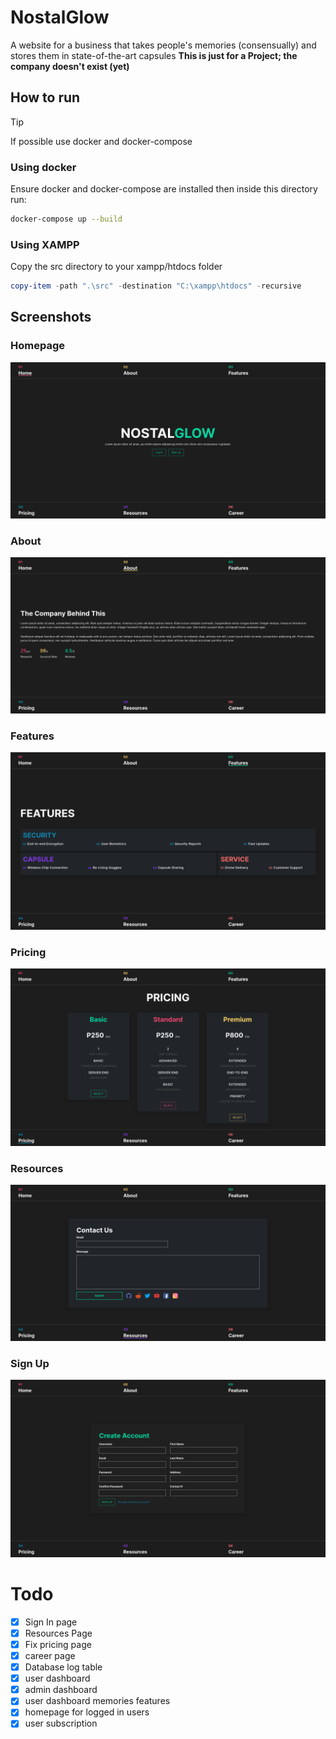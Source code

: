 # NostalGlow
A website for a business that takes people's memories (consensually) and stores them in state-of-the-art capsules
**This is just for a Project; the company doesn't exist (yet)**

## How to run
> [!TIP]
> If possible use docker and docker-compose
### Using docker
Ensure docker and docker-compose are installed then inside this directory run:
```bash
docker-compose up --build
```
### Using XAMPP
Copy the src directory to your xampp/htdocs folder
```powershell
copy-item -path ".\src" -destination "C:\xampp\htdocs" -recursive
```

## Screenshots
### Homepage
![homepage](./assets/screenshots/0-homepage.png)
### About
![about](./assets/screenshots/1-about.png)
### Features
![features](./assets/screenshots/2-features.png)
### Pricing
![pricing](./assets/screenshots/3-pricing.png)
### Resources
![resources](./assets/screenshots/4-resources.png)
### Sign Up
![signup](./assets/screenshots/6-signup.png)

# Todo
- [x] Sign In page
- [x] Resources Page
- [x] Fix pricing page
- [x] career page
- [x] Database log table
- [x] user dashboard
- [x] admin dashboard
- [x] user dashboard memories features
- [x] homepage for logged in users
- [x] user subscription
